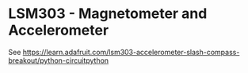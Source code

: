 # LSM303 - Magnetometer and Accelerometer

See <https://learn.adafruit.com/lsm303-accelerometer-slash-compass-breakout/python-circuitpython>
